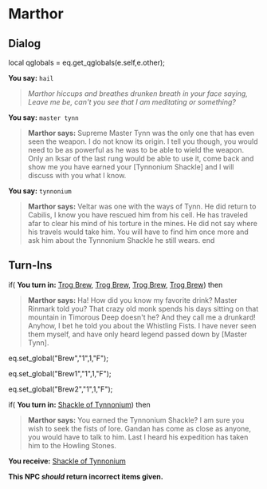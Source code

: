 # Marthor


## Dialog

local qglobals = eq.get_qglobals(e.self,e.other);

**You say:** `hail`



>*Marthor hiccups and breathes drunken breath in your face saying, Leave me be, can't you see that I am meditating or something?*

**You say:** `master tynn`



>**Marthor says:** Supreme Master Tynn was the only one that has even seen the weapon. I do not know its origin. I tell you though, you would need to be as powerful as he was to be able to wield the weapon. Only an Iksar of the last rung would be able to use it, come back and show me you have earned your [Tynnonium Shackle] and I will discuss with you what I know.

**You say:** `tynnonium`



>**Marthor says:** Veltar was one with the ways of Tynn. He did return to Cabilis, I know you have rescued him from his cell. He has traveled afar to clear his mind of his torture in the mines. He did not say where his travels would take him. You will have to find him once more and ask him about the Tynnonium Shackle he still wears.
end

## Turn-Ins



if( **You turn in:** [Trog Brew](/item/8348), [Trog Brew](/item/8348), [Trog Brew](/item/8348), [Trog Brew](/item/8348)) then


>**Marthor says:** Ha! How did you know my favorite drink? Master Rinmark told you? That crazy old monk spends his days sitting on that mountain in Timorous Deep doesn't he? And they call me a drunkard! Anyhow, I bet he told you about the Whistling Fists. I have never seen them myself, and have only heard legend passed down by [Master Tynn].


eq.set_global("Brew","1",1,"F");


eq.set_global("Brew1","1",1,"F");


eq.set_global("Brew2","1",1,"F");

if( **You turn in:** [Shackle of Tynnonium](/item/4199)) then


>**Marthor says:** You earned the Tynnonium Shackle? I am sure you wish to seek the fists of lore. Gandan has come as close as anyone, you would have to talk to him. Last I heard his expedition has taken him to the Howling Stones.


 **You receive:**  [Shackle of Tynnonium](/item/4199) 

**This NPC *should* return incorrect items given.**





